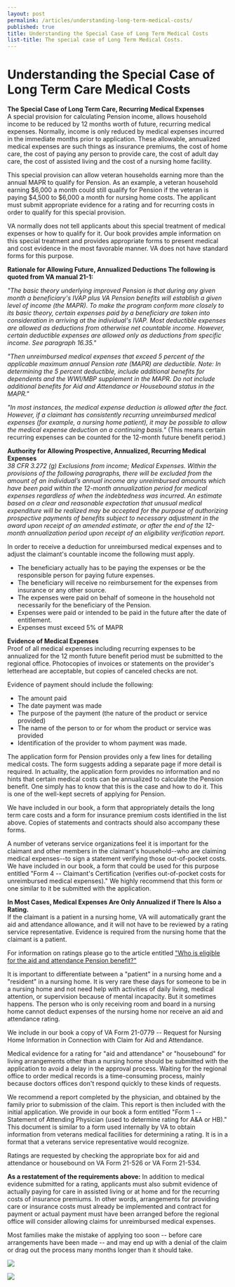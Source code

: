 ```yaml
---
layout: post
permalink: /articles/understanding-long-term-medical-costs/
published: true
title: Understanding the Special Case of Long Term Medical Costs
list-title: The special case of Long Term Medical Costs.
---
```

# Understanding the Special Case of Long Term Care Medical Costs

**The Special Case of Long Term Care, Recurring Medical Expenses**  
A special provision for calculating Pension income, allows household income to be reduced by 12 months worth of future, recurring medical expenses. Normally, income is only reduced by medical expenses incurred in the immediate months prior to application. These allowable, annualized medical expenses are such things as insurance premiums, the cost of home care, the cost of paying any person to provide care, the cost of adult day care, the cost of assisted living and the cost of a nursing home facility.

This special provision can allow veteran households earning more than the annual MAPR to qualify for Pension. As an example, a veteran household earning $6,000 a month could still qualify for Pension if the veteran is paying $4,500 to $6,000 a month for nursing home costs. The applicant must submit appropriate evidence for a rating and for recurring costs in order to qualify for this special provision.

VA normally does not tell applicants about this special treatment of medical expenses or how to qualify for it. Our book provides ample information on this special treatment and provides appropriate forms to present medical and cost evidence in the most favorable manner. VA does not have standard forms for this purpose.

**Rationale for Allowing Future, Annualized Deductions
The following is quoted from VA manual 21-1:**

_"The basic theory underlying improved Pension is that during any given month a beneficiary's IVAP plus VA Pension benefits will establish a given level of income (the MAPR). To make the program conform more closely to its basic theory, certain expenses paid by a beneficiary are taken into consideration in arriving at the individual's IVAP. Most deductible expenses are allowed as deductions from otherwise net countable income. However, certain deductible expenses are allowed only as deductions from specific income. See paragraph 16.35."_

_"Then unreimbursed medical expenses that exceed 5 percent of the applicable maximum annual Pension rate (MAPR) are deductible. Note: In determining the 5 percent deductible, include additional benefits for dependents and the WWI/MBP supplement in the MAPR. Do not include additional benefits for Aid and Attendance or Housebound status in the MAPR."_

_"In most instances, the medical expense deduction is allowed after the fact. However, if a claimant has consistently recurring unreimbursed medical expenses (for example, a nursing home patient), it may be possible to allow the medical expense deduction on a continuing basis."_ (This means certain recurring expenses can be counted for the 12-month future benefit period.)

**Authority for Allowing Prospective, Annualized, Recurring Medical Expenses**  
_38 CFR 3.272 (g) Exclusions from income; Medical Expenses. Within the provisions of the following paragraphs, there will be excluded from the amount of an individual’s annual income any unreimbursed amounts which have been paid within the 12-month annualization period for medical expenses regardless of when the indebtedness was incurred. An estimate based on a clear and reasonable expectation that unusual medical expenditure will be realized may be accepted for the purpose of authorizing prospective payments of benefits subject to necessary adjustment in the award upon receipt of an amended estimate, or after the end of the 12-month annualization period upon receipt of an eligibility verification report._

In order to receive a deduction for unreimbursed medical expenses and to adjust the claimant's countable income the following must apply.

* The beneficiary actually has to be paying the expenses or be the responsible person for paying future expenses.
* The beneficiary will receive no reimbursement for the expenses from insurance or any other source.
* The expenses were paid on behalf of someone in the household not necessarily for the beneficiary of the Pension.
* Expenses were paid or intended to be paid in the future after the date of entitlement.
* Expenses must exceed 5% of MAPR

**Evidence of Medical Expenses**   
Proof of all medical expenses including recurring expenses to be annualized for the 12 month future benefit period must be submitted to the regional office. Photocopies of invoices or statements on the provider's letterhead are acceptable, but copies of canceled checks are not.

Evidence of payment should include the following:

* The amount paid
* The date payment was made
* The purpose of the payment (the nature of the product or service provided)
* The name of the person to or for whom the product or service was provided
* Identification of the provider to whom payment was made.

The application form for Pension provides only a few lines for detailing medical costs. The form suggests adding a separate page if more detail is required. In actuality, the application form provides no information and no hints that certain medical costs can be annualized to calculate the Pension benefit. One simply has to know that this is the case and how to do it. This is one of the well-kept secrets of applying for Pension.

We have included in our book, a form that appropriately details the long term care costs and a form for insurance premium costs identified in the list above. Copies of statements and contracts should also accompany these forms.

A number of veterans service organizations feel it is important for the claimant and other members in the claimant's household--who are claiming medical expenses--to sign a statement verifying those out-of-pocket costs. We have included in our book, a form that could be used for this purpose entitled "Form 4 -- Claimant's Certification (verifies out-of-pocket costs for unreimbursed medical expenses)." We highly recommend that this form or one similar to it be submitted with the application.

**In Most Cases, Medical Expenses Are Only Annualized if There Is Also a Rating.**  
If the claimant is a patient in a nursing home, VA will automatically grant the aid and attendance allowance, and it will not have to be reviewed by a rating service representative. Evidence is required from the nursing home that the claimant is a patient.

For information on ratings please go to the article entitled ["Who is eligible for the aid and attendance Pension benefit?"](/Articles/who_eligible_aid_attendance_pension_benefit.htm)

It is important to differentiate between a "patient" in a nursing home and a "resident" in a nursing home. It is very rare these days for someone to be in a nursing home and not need help with activities of daily living, medical attention, or supervision because of mental incapacity. But it sometimes happens. The person who is only receiving room and board in a nursing home cannot deduct expenses of the nursing home nor receive an aid and attendance rating.

We include in our book a copy of VA Form 21-0779 -- Request for Nursing Home Information in Connection with Claim for Aid and Attendance.

Medical evidence for a rating for "aid and attendance" or "housebound" for living arrangements other than a nursing home should be submitted with the application to avoid a delay in the approval process. Waiting for the regional office to order medical records is a time-consuming process, mainly because doctors offices don't respond quickly to these kinds of requests.

We recommend a report completed by the physician, and obtained by the family prior to submission of the claim. This report is then included with the initial application. We provide in our book a form entitled "Form 1 -- Statement of Attending Physician (used to determine rating for A&A or HB)." This document is similar to a form used internally by VA to obtain information from veterans medical facilities for determining a rating. It is in a format that a veterans service representative would recognize.

Ratings are requested by checking the appropriate box for aid and attendance or housebound on VA Form 21-526 or VA Form 21-534.

**As a restatement of the requirements above:** In addition to medical evidence submitted for a rating, applicants must also submit evidence of actually paying for care in assisted living or at home and for the recurring costs of insurance premiums. In other words, arrangements for providing care or insurance costs must already be implemented and contract for payment or actual payment must have been arranged before the regional office will consider allowing claims for unreimbursed medical expenses.

Most families make the mistake of applying too soon -- before care arrangements have been made -- and may end up with a denial of the claim or drag out the process many months longer than it should take.

![](/assets/pension_mapr.gif)

![](/assets/death-pension_mapr.gif)